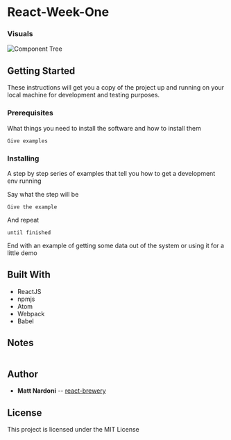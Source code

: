 # React-Week-One



### Visuals

![Component Tree](src/assets/images/component-tree.png)

## Getting Started

These instructions will get you a copy of the project up and running on your local machine for development and testing purposes.

### Prerequisites

What things you need to install the software and how to install them

```
Give examples
```

### Installing

A step by step series of examples that tell you how to get a development env running

Say what the step will be

```
Give the example
```

And repeat

```
until finished
```

End with an example of getting some data out of the system or using it for a little demo

## Built With

* ReactJS
* npmjs
* Atom
* Webpack
* Babel

## Notes

```

```

## Author

* **Matt Nardoni** -- [react-brewery](https://github.com/react-week-one)

## License

This project is licensed under the MIT License
